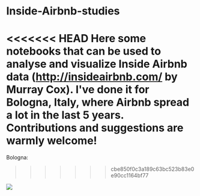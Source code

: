# Inside-Airbnb-studies
<<<<<<< HEAD
Here some notebooks that can be used to analyse and visualize Inside Airbnb data (http://insideairbnb.com/ by Murray Cox). I've done it for Bologna, Italy, where Airbnb spread a lot in the last 5 years. Contributions and suggestions are warmly welcome! 
=======
Bologna:
>>>>>>> cbe850f0c3a189c63bc523b83e0e90cc1164bf77

![](heatmap_bologna.gif)
